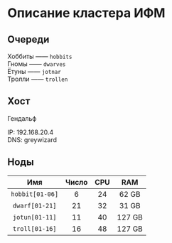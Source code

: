 # Описание кластера ИФМ

## Очереди

Хоббиты —— `hobbits`  
Гномы —— `dwarves`  
Ётуны —— `jotnar`  
Тролли —— `trollen`

## Хост
Гендальф

IP: 192.168.20.4  
DNS: greywizard

## Ноды

|       Имя       | Число |  СPU  |  RAM   |
| :-------------: | :---: | :---: | :----: |
| `hobbit[01-06]` |   6   |  24   | 62 GB  |
| `dwarf[01-21]`  |  21   |  32   | 31 GB  |
| `jotun[01-11]`  |  11   |  40   | 127 GB |
| `troll[01-16]`  |  16   |  48   | 127 GB |

